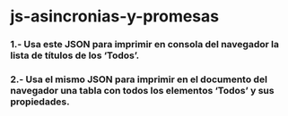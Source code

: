 # js-asincronias-y-promesas

### 1.- Usa este JSON para imprimir en consola del navegador la lista de títulos de los ‘Todos’.


### 2.- Usa el mismo JSON para imprimir en el documento del navegador una tabla con todos los elementos ‘Todos’ y sus propiedades.
